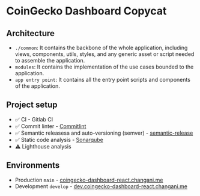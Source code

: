 # CoinGecko Dashboard Copycat

## Architecture

- `./common`: It contains the backbone of the whole application, including views, components, utils, styles, and any generic asset or script needed to assemble the application.
- `modules`: It contains the implementation of the use cases bounded to the application.
- `app entry point`: It contains all the entry point scripts and components of the application.

## Project setup

- ✅ CI - Gitlab CI
- ✅ Commit linter - [Commitlint](https://commitlint.js.org/#/)
- ✅ Semantic releasesa and auto-versioning (semver) - [semantic-release](https://semantic-release.gitbook.io/semantic-release/)
- ✅ Static code analysis - [Sonarqube](https://sonarqube.changani.me/dashboard?id=firmino.changani_coingecko-dashboard-copycat-react_AXudqQ52pEE4tfepoahF)
- ⚠️ Lighthouse analysis

## Environments

- Production `main` - [coingecko-dashboard-react.changani.me](https://coingecko-dashboard-react.changani.me)
- Development `develop` - [dev.coingecko-dashboard-react.changani.me](https://dev.coingecko-dashboard-react.changani.me)
